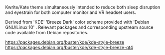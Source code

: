 
Kwrite/Kate theme simultaneously intended to reduce both sleep disruption and eyestrain for both computer monitor and VR headset users.


Derived from 'KDE' 'Breeze Dark' color scheme provided with 'Debian GNU/Linux 10' . Relevant packages and corresponding upstream source code available from Debian repositories.

https://packages.debian.org/buster/kde/kde-style-breeze
https://packages.debian.org/buster/kde/kde-style-breeze-qt4
